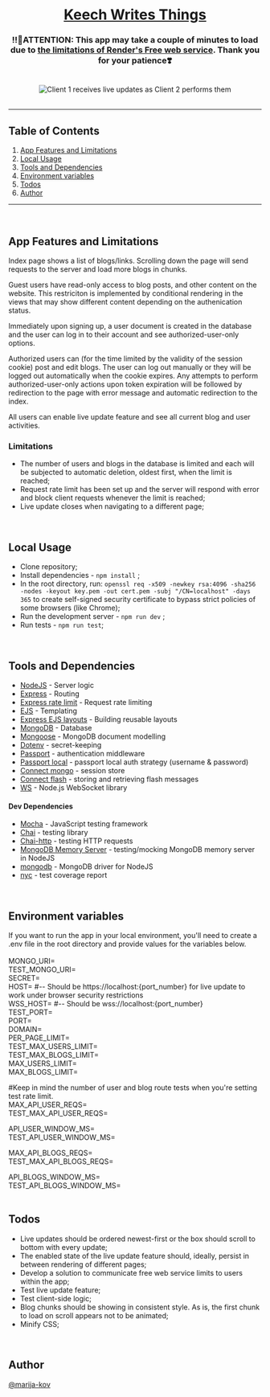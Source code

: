 <h1 align="center"><a href ="https://keech-writes-things.onrender.com">Keech Writes Things</a></h1>
<h3 align="center">
‼️📣ATTENTION: This app may take a couple of minutes to load due to <a href = "https://render.com/docs/free#spinning-down-on-idle">the limitations of Render's Free web service</a>. 
 Thank you for your patience❣️
</h3>
<br>
<div align="center"><img src="https://i.imgur.com/Tf9PNOm.gif" alt="Client 1 receives live updates as Client 2 performs them" /></div> 
<br>

---

## Table of Contents

1. [App Features and Limitations](#features)
2. [Local Usage](#localUsage)
3. [Tools and Dependencies](#tools)
4. [Environment variables](#environment-variables)
5. [Todos](#todos)
6. [Author](#author)


---
<br>

## App Features and Limitations <a name = "features"></a>

Index page shows a list of blogs/links. Scrolling down the page will send requests to the server and load more blogs in chunks.

Guest users have read-only access to blog posts, and other content on the website. This restriciton is implemented by conditional rendering in the views that may show different content depending on the authenication status.

Immediately upon signing up, a user document is created in the database and the user can log in to their account and see authorized-user-only options.

Authorized users can (for the time limited by the validity of the session cookie) post and edit blogs. 
The user can log out manually or they will be logged out automatically when the cookie expires. 
Any attempts to perform authorized-user-only actions upon token expiration will be followed by redirection to the page with error message and automatic redirection to the index.

All users can enable live update feature and see all current blog and user activities.

### Limitations

- The number of users and blogs in the database is limited and each will be subjected to automatic deletion, oldest first, when the limit is reached;
- Request rate limit has been set up and the server will respond with error and block client requests whenever the limit is reached;
- Live update closes when navigating to a different page;

<br>

## Local Usage <a name = "localUsage"></a>

- Clone repository;
- Install dependencies - ```npm install``` ;
- In the root directory, run:
  ```openssl req -x509 -newkey rsa:4096 -sha256 -nodes -keyout key.pem -out cert.pem -subj "/CN=localhost" -days 365```
  to create self-signed security certificate to bypass strict policies of some browsers (like Chrome);
- Run the development server - ```npm run dev``` ;
- Run tests - ```npm run test```;


<br>

## Tools and Dependencies <a name = "tools"></a>

- [NodeJS](https://nodejs.org/en/) - Server logic
- [Express](https://expressjs.com/) - Routing
- [Express rate limit](https://github.com/express-rate-limit/express-rate-limit) - Request rate limiting
- [EJS](https://ejs.co/) - Templating
- [Express EJS layouts](https://www.npmjs.com/package/express-ejs-layouts) - Building reusable layouts
- [MongoDB](https://account.mongodb.com/account/login) - Database
- [Mongoose](https://mongoosejs.com/) - MongoDB document modelling
- [Dotenv](https://www.npmjs.com/package/dotenv) - secret-keeping
- [Passport](https://www.passportjs.org/) - authentication middleware
- [Passport local](https://www.passportjs.org/packages/passport-local/) - passport local auth strategy (username & password)
- [Connect mongo](https://github.com/jdesboeufs/connect-mongo) - session store
- [Connect flash](https://github.com/jaredhanson/connect-flash) - storing and retrieving flash messages
- [WS](https://github.com/websockets/ws) - Node.js WebSocket library

#### Dev Dependencies

- [Mocha](https://jestjs.io/) - JavaScript testing framework
- [Chai](https://www.chaijs.com/) - testing library
- [Chai-http](https://www.chaijs.com/plugins/chai-http/) - testing HTTP requests
- [MongoDB Memory Server](https://github.com/nodkz/mongodb-memory-server) - testing/mocking MongoDB memory server in NodeJS
- [mongodb](https://www.npmjs.com/package/mongodb/v/3.7.3) - MongoDB driver for NodeJS
- [nyc](https://www.npmjs.com/package/nyc) - test coverage report

<br>

## Environment variables <a name = "environment-variables"></a>
If you want to run the app in your local environment, you'll need to create a .env file in the root directory and provide values for the variables below.<br><br>
MONGO_URI= <br>
TEST_MONGO_URI= <br>
SECRET=<br>
HOST= #-- Should be https://localhost:{port_number} for live update to work under browser security restrictions <br>
WSS_HOST= #-- Should be wss://localhost:{port_number} <br>
TEST_PORT=<br>
PORT=<br>
DOMAIN=<br>
PER_PAGE_LIMIT=<br>
TEST_MAX_USERS_LIMIT=<br>
TEST_MAX_BLOGS_LIMIT=<br>
MAX_USERS_LIMIT=<br>
MAX_BLOGS_LIMIT=<br>

#Keep in mind the number of user and blog route tests when you're setting test rate limit.<br>
MAX_API_USER_REQS=<br>
TEST_MAX_API_USER_REQS=<br>

API_USER_WINDOW_MS=<br>
TEST_API_USER_WINDOW_MS=<br>

MAX_API_BLOGS_REQS=<br>
TEST_MAX_API_BLOGS_REQS=<br>

API_BLOGS_WINDOW_MS=<br>
TEST_API_BLOGS_WINDOW_MS=<br>
<br>

## Todos <a name = "todos"></a>
- Live updates should be ordered newest-first or the box should scroll to bottom with every update;
- The enabled state of the live update feature should, ideally, persist in between rendering of different pages;
- Develop a solution to communicate free web service limits to users within the app;
- Test live update feature;
- Test client-side logic;
- Blog chunks should be showing in consistent style. As is, the first chunk to load on scroll appears not to be animated;
- Minify CSS;

<br>

## Author <a name = "author"></a>

[@marija-kov](https://github.com/Marija-Kov) 
